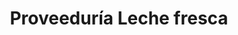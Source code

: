 ---
title: "Proveeduría Leche fresca"
url: /barranco/proveeduria-leche-fresca/
shop: Lebensmittel
---